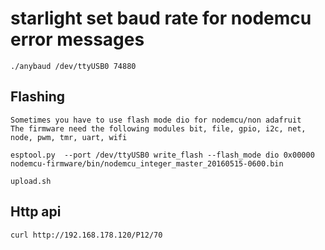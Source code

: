 # starlight set baud rate for nodemcu error messages

    ./anybaud /dev/ttyUSB0 74880

## Flashing

    Sometimes you have to use flash mode dio for nodemcu/non adafruit
    The firmware need the following modules bit, file, gpio, i2c, net, node, pwm, tmr, uart, wifi

    esptool.py  --port /dev/ttyUSB0 write_flash --flash_mode dio 0x00000 nodemcu-firmware/bin/nodemcu_integer_master_20160515-0600.bin

    upload.sh

## Http api

    curl http://192.168.178.120/P12/70
